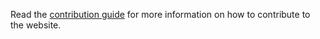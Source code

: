 Read the [contribution guide](https://github.com/redhat-developer/odo/wiki/Contributing-to-Docs) for more information on how to contribute to the website.

